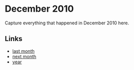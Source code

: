 # December 2010

Capture everything that happened in December 2010 here.

## Links
- [last month](calendar/months/2010-11.md)
- [next month](calendar/months/2011-01.md)
- [year](calendar/years/2010.md)